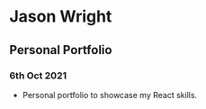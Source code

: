 # Jason Wright
## Personal Portfolio

### 6th Oct 2021
* Personal portfolio to showcase my React skills.